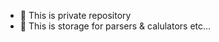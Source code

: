 - 👋 This is private repository 
- 👀 This is storage for parsers & calulators etc...

<!---
Uvecon/Uvecon is a ✨ special ✨ repository because its `README.md` (this file) appears on your GitHub profile.
You can click the Preview link to take a look at your changes.
--->
